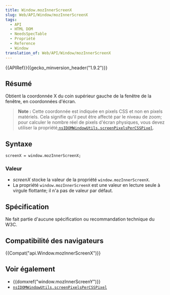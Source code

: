 ```yaml
---
title: Window.mozInnerScreenX
slug: Web/API/Window/mozInnerScreenX
tags:
  - API
  - HTML DOM
  - NeedsSpecTable
  - Propriété
  - Reference
  - Window
translation_of: Web/API/Window/mozInnerScreenX
---
```

{{APIRef}}{{gecko_minversion_header("1.9.2")}}

## Résumé

Obtient la coordonnée X du coin supérieur gauche de la fenêtre de la fenêtre, en coordonnées d'écran.

> **Note :** Cette coordonnée est indiquée en pixels CSS et non en pixels matériels. Cela signifie qu'il peut être affecté par le niveau de zoom; pour calculer le nombre réel de pixels d'écran physiques, vous devez utiliser la propriété[ `nsIDOMWindowUtils.screenPixelsPerCSSPixel`](/en-US/docs/XPCOM_Interface_Reference/nsIDOMWindowUtils).

## Syntaxe

    screenX = window.mozInnerScreenX;

### Valeur

- _screenX_ stocke la valeur de la propriété `window.mozInnerScreenX`.
- La propriété `window.mozInnerScreenX` est une valeur en lecture seule à virgule flottante; il n'a pas de valeur par défaut.

## Spécification

Ne fait partie d'aucune spécification ou recommandation technique du W3C.

## Compatibilité des navigateurs

{{Compat("api.Window.mozInnerScreenX")}}

## Voir également

- {{domxref("window.mozInnerScreenY")}}
- [`nsIDOMWindowUtils.screenPixelsPerCSSPixel`](/en-US/docs/XPCOM_Interface_Reference/nsIDOMWindowUtils)
